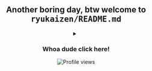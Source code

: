 <!-- <p align = "center"> 
<img src = https://telegra.ph/file/d41bbf7da79bbf2550f58.gif width = "800" alt = "Ryukaizen"> 
</p> -->

<h2 align = "center">
<b> Another boring day, 
btw welcome to </b><tt>ryukaizen/README.md</tt> 
</h2>  


<div align = "center">
   
<details><summary><h3>Whoa dude click here!</h3>  

![Profile views](https://gpvc.arturio.dev/ryukaizen)</summary>  


<p>

![](https://github-profile-summary-cards.vercel.app/api/cards/profile-details?username=ryukaizen&theme=monokai)

<img src = "https://telegra.ph/file/21ce2bb21c6195c0f4dab.gif" width = "100">     ![Rivan's GitHub stats](https://github-readme-stats.vercel.app/api?username=ryukaizen&count_private=true&show_icons=true&theme=vision-friendly-dark)  <img src="https://media.tenor.com/images/84758965fe89003cc8f1a5a59a4bed1e/tenor.gif" width = "60"/> 


<h3><b> I'm Rivan, a Weeb, Skid, Logo Designer, Photographer and I can port ROMs too. </b></h3> 

<h3><b> Most of my repositories are private btw. </h3></b> 
 
#

### Spotify Playing 🎧

[<img src="https://now-playing-codestackr.vercel.app/api/spotify-playing" alt="codeSTACKr Spotify Playing" width="350" />](https://open.spotify.com/user/o0d2zxy6vlva6571myqnrcqci)

#

**Familiar Languages & Tools:**

<p align="center">

<div align="center">
  
<code><img height="40" src="https://raw.githubusercontent.com/github/explore/80688e429a7d4ef2fca1e82350fe8e3517d3494d/topics/c/c.png"></code> <code><img height="40" src="https://raw.githubusercontent.com/github/explore/80688e429a7d4ef2fca1e82350fe8e3517d3494d/topics/cpp/cpp.png"></code> <code><img height="40" src="https://raw.githubusercontent.com/devicons/devicon/master/icons/java/java-original-wordmark.svg"></code> <code><img height="40" src="https://raw.githubusercontent.com/github/explore/80688e429a7d4ef2fca1e82350fe8e3517d3494d/topics/python/python.png"></code> <code><img height="40" src="https://raw.githubusercontent.com/github/explore/80688e429a7d4ef2fca1e82350fe8e3517d3494d/topics/html/html.png"></code> <code><img height="40" src="https://raw.githubusercontent.com/github/explore/80688e429a7d4ef2fca1e82350fe8e3517d3494d/topics/css/css.png"></code> <code><img height="40" src="https://raw.githubusercontent.com/github/explore/80688e429a7d4ef2fca1e82350fe8e3517d3494d/topics/javascript/javascript.png"></code> <code><img height="40" src="https://raw.githubusercontent.com/github/explore/80688e429a7d4ef2fca1e82350fe8e3517d3494d/topics/mongodb/mongodb.png"></code> <code><img height="40" src="https://raw.githubusercontent.com/github/explore/80688e429a7d4ef2fca1e82350fe8e3517d3494d/topics/mysql/mysql.png"></code> <code><img height="40" src="https://raw.githubusercontent.com/github/explore/80688e429a7d4ef2fca1e82350fe8e3517d3494d/topics/git/git.png"></code> <code><img height="40" src="https://raw.githubusercontent.com/devicons/devicon/master/icons/heroku/heroku-plain.svg"></code> <code><img height="40" src="https://raw.githubusercontent.com/github/explore/80688e429a7d4ef2fca1e82350fe8e3517d3494d/topics/terminal/terminal.png"></code>

</div>
</p>

<h2> You can find me here: </h2>

[![telegram](https://img.shields.io/badge/Telegram-2CA5E0?style=for-the-badge&logo=telegram&logoColor=white)](https://telegram.me/TheRyukaizen) [![instagram](https://img.shields.io/badge/Instagram-E4405F?style=for-the-badge&logo=instagram&logoColor=white)](https://instagram.com/TheRyukaizen) [![twitter](https://img.shields.io/badge/Twitter-1DA1F2?style=for-the-badge&logo=twitter&logoColor=white)](https://twitter.com/TheRyukaizen)


```Ain't gonna mention more social links, these days people will dox the shit out of you.```


Have a great day!

</p>
</div>    
</details> 









